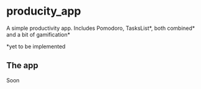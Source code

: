 # producity_app

A simple productivity app.
Includes Pomodoro, TasksList*, both combined* and a bit of gamification*

*yet to be implemented

## The app
Soon

